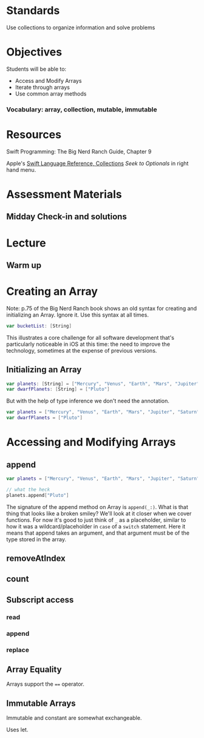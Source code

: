 # Standards
Use collections to organize information and solve problems

# Objectives
Students will be able to:
* Access and Modify Arrays
* Iterate through arrays
* Use common array methods

### Vocabulary: array, collection, mutable, immutable

# Resources
Swift Programming: The Big Nerd Ranch Guide, Chapter 9

Apple's [Swift Language Reference, Collections](https://developer.apple.com/library/ios/documentation/Swift/Conceptual/Swift_Programming_Language/CollectionTypes.html#//apple_ref/doc/uid/TP40014097-CH8-ID105) *Seek to Optionals* in right hand menu.

# Assessment Materials
## Midday Check-in and solutions

# Lecture
## Warm up

# Creating an Array

Note: p.75 of the Big Nerd Ranch book shows an old syntax for creating and initializing an
Array. Ignore it. Use this syntax at all times.

```swift
var bucketList: [String]
```

This illustrates a core challenge for all software development that's particularly noticeable 
in iOS at this time: the need to improve the technology, sometimes at the expense of previous versions.

## Initializing an Array

```swift
var planets: [String] = ["Mercury", "Venus", "Earth", "Mars", "Jupiter", "Saturn", "Uranus", "Neptune"]
var dwarfPlanets: [String] = ["Pluto"]
```

But with the help of type inference we don't need the annotation.

```swift
var planets = ["Mercury", "Venus", "Earth", "Mars", "Jupiter", "Saturn", "Uranus", "Neptune"]
var dwarfPlanets = ["Pluto"]
```

# Accessing and Modifying Arrays

## append
```swift
var planets = ["Mercury", "Venus", "Earth", "Mars", "Jupiter", "Saturn", "Uranus", "Neptune"]

// what the heck
planets.append["Pluto"]
```

The signature of the append method on Array is ```append(_:)```.  What is that thing that
looks like a broken smiley? We'll look at it closer when we cover functions. For now it's 
good to just think of ```_``` as a placeholder, similar to how it was a wildcard/placeholder
in ```case``` of a ```switch``` statement. Here it means that append takes an argument, 
and that argument must be of the type stored in the array.

## removeAtIndex

## count

## Subscript access

### read

### append

### replace

## Array Equality

Arrays support the ```==``` operator.

## Immutable Arrays

Immutable and constant are somewhat exchangeable. 

Uses let. 


